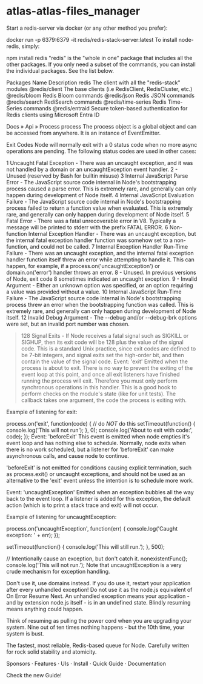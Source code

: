 # atlas-atlas-files_manager
Start a redis-server via docker (or any other method you prefer):

docker run -p 6379:6379 -it redis/redis-stack-server:latest
To install node-redis, simply:

npm install redis
"redis" is the "whole in one" package that includes all the other packages. If you only need a subset of the commands, you can install the individual packages. See the list below.

Packages
Name	Description
redis	The client with all the "redis-stack" modules
@redis/client	The base clients (i.e RedisClient, RedisCluster, etc.)
@redis/bloom	Redis Bloom commands
@redis/json	Redis JSON commands
@redis/search	RediSearch commands
@redis/time-series	Redis Time-Series commands
@redis/entraid	Secure token-based authentication for Redis clients using Microsoft Entra ID

Docs » Api » Process
process
The process object is a global object and can be accessed from anywhere. It is an instance of EventEmitter.

Exit Codes
Node will normally exit with a 0 status code when no more async operations are pending. The following status codes are used in other cases:

1 Uncaught Fatal Exception - There was an uncaught exception, and it was not handled by a domain or an uncaughtException event handler.
2 - Unused (reserved by Bash for builtin misuse)
3 Internal JavaScript Parse Error - The JavaScript source code internal in Node's bootstrapping process caused a parse error. This is extremely rare, and generally can only happen during development of Node itself.
4 Internal JavaScript Evaluation Failure - The JavaScript source code internal in Node's bootstrapping process failed to return a function value when evaluated. This is extremely rare, and generally can only happen during development of Node itself.
5 Fatal Error - There was a fatal unrecoverable error in V8. Typically a message will be printed to stderr with the prefix FATAL
  ERROR.
6 Non-function Internal Exception Handler - There was an uncaught exception, but the internal fatal exception handler function was somehow set to a non-function, and could not be called.
7 Internal Exception Handler Run-Time Failure - There was an uncaught exception, and the internal fatal exception handler function itself threw an error while attempting to handle it. This can happen, for example, if a process.on('uncaughtException') or domain.on('error') handler throws an error.
8 - Unused. In previous versions of Node, exit code 8 sometimes indicated an uncaught exception.
9 - Invalid Argument - Either an unknown option was specified, or an option requiring a value was provided without a value.
10 Internal JavaScript Run-Time Failure - The JavaScript source code internal in Node's bootstrapping process threw an error when the bootstrapping function was called. This is extremely rare, and generally can only happen during development of Node itself.
12 Invalid Debug Argument - The --debug and/or --debug-brk options were set, but an invalid port number was chosen.
>128 Signal Exits - If Node receives a fatal signal such as SIGKILL or SIGHUP, then its exit code will be 128 plus the value of the signal code. This is a standard Unix practice, since exit codes are defined to be 7-bit integers, and signal exits set the high-order bit, and then contain the value of the signal code.
Event: 'exit'
Emitted when the process is about to exit. There is no way to prevent the exiting of the event loop at this point, and once all exit listeners have finished running the process will exit. Therefore you must only perform synchronous operations in this handler. This is a good hook to perform checks on the module's state (like for unit tests). The callback takes one argument, the code the process is exiting with.

Example of listening for exit:

process.on('exit', function(code) {
  // do *NOT* do this
  setTimeout(function() {
    console.log('This will not run');
  }, 0);
  console.log('About to exit with code:', code);
});
Event: 'beforeExit'
This event is emitted when node empties it's event loop and has nothing else to schedule. Normally, node exits when there is no work scheduled, but a listener for 'beforeExit' can make asynchronous calls, and cause node to continue.

'beforeExit' is not emitted for conditions causing explicit termination, such as process.exit() or uncaught exceptions, and should not be used as an alternative to the 'exit' event unless the intention is to schedule more work.

Event: 'uncaughtException'
Emitted when an exception bubbles all the way back to the event loop. If a listener is added for this exception, the default action (which is to print a stack trace and exit) will not occur.

Example of listening for uncaughtException:

process.on('uncaughtException', function(err) {
  console.log('Caught exception: ' + err);
});

setTimeout(function() {
  console.log('This will still run.');
}, 500);

// Intentionally cause an exception, but don't catch it.
nonexistentFunc();
console.log('This will not run.');
Note that uncaughtException is a very crude mechanism for exception handling.

Don't use it, use domains instead. If you do use it, restart your application after every unhandled exception!
Do not use it as the node.js equivalent of On Error Resume Next. An unhandled exception means your application - and by extension node.js itself - is in an undefined state. Blindly resuming means anything could happen.

Think of resuming as pulling the power cord when you are upgrading your system. Nine out of ten times nothing happens - but the 10th time, your system is bust.



The fastest, most reliable, Redis-based queue for Node.
Carefully written for rock solid stability and atomicity.


Sponsors · Features · UIs · Install · Quick Guide · Documentation

Check the new Guide!


